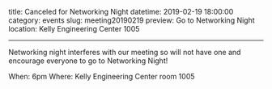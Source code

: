 title: Canceled for Networking Night
datetime: 2019-02-19 18:00:00
category: events
slug: meeting20190219
preview: Go to Networking Night
location: Kelly Engineering Center 1005

---

Networking night interferes with our meeting so will not have one and encourage everyone to go to Networking Night!

When: 6pm
Where: Kelly Engineering Center room 1005
